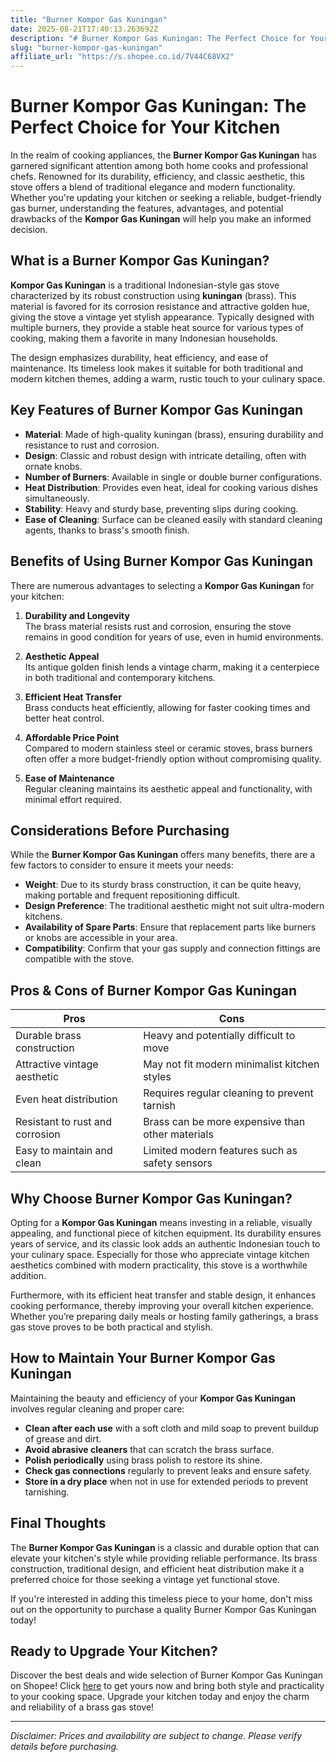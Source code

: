 ```yaml
---
title: "Burner Kompor Gas Kuningan"
date: 2025-08-21T17:40:13.263692Z
description: "# Burner Kompor Gas Kuningan: The Perfect Choice for Your Kitchen..."
slug: "burner-kompor-gas-kuningan"
affiliate_url: "https://s.shopee.co.id/7V44C68VX2"
---
```

# Burner Kompor Gas Kuningan: The Perfect Choice for Your Kitchen

In the realm of cooking appliances, the **Burner Kompor Gas Kuningan** has garnered significant attention among both home cooks and professional chefs. Renowned for its durability, efficiency, and classic aesthetic, this stove offers a blend of traditional elegance and modern functionality. Whether you're updating your kitchen or seeking a reliable, budget-friendly gas burner, understanding the features, advantages, and potential drawbacks of the **Kompor Gas Kuningan** will help you make an informed decision.

## What is a Burner Kompor Gas Kuningan?

**Kompor Gas Kuningan** is a traditional Indonesian-style gas stove characterized by its robust construction using **kuningan** (brass). This material is favored for its corrosion resistance and attractive golden hue, giving the stove a vintage yet stylish appearance. Typically designed with multiple burners, they provide a stable heat source for various types of cooking, making them a favorite in many Indonesian households.

The design emphasizes durability, heat efficiency, and ease of maintenance. Its timeless look makes it suitable for both traditional and modern kitchen themes, adding a warm, rustic touch to your culinary space.

## Key Features of Burner Kompor Gas Kuningan

- **Material**: Made of high-quality kuningan (brass), ensuring durability and resistance to rust and corrosion.
- **Design**: Classic and robust design with intricate detailing, often with ornate knobs.
- **Number of Burners**: Available in single or double burner configurations.
- **Heat Distribution**: Provides even heat, ideal for cooking various dishes simultaneously.
- **Stability**: Heavy and sturdy base, preventing slips during cooking.
- **Ease of Cleaning**: Surface can be cleaned easily with standard cleaning agents, thanks to brass's smooth finish.

## Benefits of Using Burner Kompor Gas Kuningan

There are numerous advantages to selecting a **Kompor Gas Kuningan** for your kitchen:

1. **Durability and Longevity**  
   The brass material resists rust and corrosion, ensuring the stove remains in good condition for years of use, even in humid environments.

2. **Aesthetic Appeal**  
   Its antique golden finish lends a vintage charm, making it a centerpiece in both traditional and contemporary kitchens.

3. **Efficient Heat Transfer**  
   Brass conducts heat efficiently, allowing for faster cooking times and better heat control.

4. **Affordable Price Point**  
   Compared to modern stainless steel or ceramic stoves, brass burners often offer a more budget-friendly option without compromising quality.

5. **Ease of Maintenance**  
   Regular cleaning maintains its aesthetic appeal and functionality, with minimal effort required.

## Considerations Before Purchasing

While the **Burner Kompor Gas Kuningan** offers many benefits, there are a few factors to consider to ensure it meets your needs:

- **Weight**: Due to its sturdy brass construction, it can be quite heavy, making portable and frequent repositioning difficult.
- **Design Preference**: The traditional aesthetic might not suit ultra-modern kitchens.
- **Availability of Spare Parts**: Ensure that replacement parts like burners or knobs are accessible in your area.
- **Compatibility**: Confirm that your gas supply and connection fittings are compatible with the stove.

## Pros & Cons of Burner Kompor Gas Kuningan

| Pros                                       | Cons                                           |
|--------------------------------------------|------------------------------------------------|
| Durable brass construction                | Heavy and potentially difficult to move     |
| Attractive vintage aesthetic               | May not fit modern minimalist kitchen styles |
| Even heat distribution                     | Requires regular cleaning to prevent tarnish |
| Resistant to rust and corrosion            | Brass can be more expensive than other materials |
| Easy to maintain and clean                 | Limited modern features such as safety sensors |

## Why Choose Burner Kompor Gas Kuningan?

Opting for a **Kompor Gas Kuningan** means investing in a reliable, visually appealing, and functional piece of kitchen equipment. Its durability ensures years of service, and its classic look adds an authentic Indonesian touch to your culinary space. Especially for those who appreciate vintage kitchen aesthetics combined with modern practicality, this stove is a worthwhile addition.

Furthermore, with its efficient heat transfer and stable design, it enhances cooking performance, thereby improving your overall kitchen experience. Whether you’re preparing daily meals or hosting family gatherings, a brass gas stove proves to be both practical and stylish.

## How to Maintain Your Burner Kompor Gas Kuningan

Maintaining the beauty and efficiency of your **Kompor Gas Kuningan** involves regular cleaning and proper care:

- **Clean after each use** with a soft cloth and mild soap to prevent buildup of grease and dirt.
- **Avoid abrasive cleaners** that can scratch the brass surface.
- **Polish periodically** using brass polish to restore its shine.
- **Check gas connections** regularly to prevent leaks and ensure safety.
- **Store in a dry place** when not in use for extended periods to prevent tarnishing.

## Final Thoughts

The **Burner Kompor Gas Kuningan** is a classic and durable option that can elevate your kitchen's style while providing reliable performance. Its brass construction, traditional design, and efficient heat distribution make it a preferred choice for those seeking a vintage yet functional stove.

If you're interested in adding this timeless piece to your home, don't miss out on the opportunity to purchase a quality Burner Kompor Gas Kuningan today!

## Ready to Upgrade Your Kitchen?

Discover the best deals and wide selection of Burner Kompor Gas Kuningan on Shopee! Click [here](https://s.shopee.co.id/7V44C68VX2) to get yours now and bring both style and practicality to your cooking space. Upgrade your kitchen today and enjoy the charm and reliability of a brass gas stove!

---

*Disclaimer: Prices and availability are subject to change. Please verify details before purchasing.*
